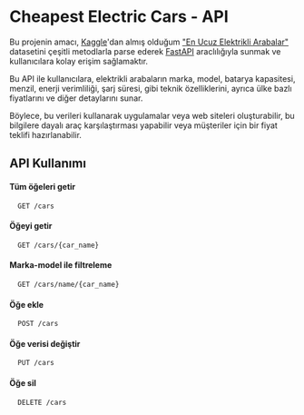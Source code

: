 
# Cheapest Electric Cars - API

Bu projenin amacı, [Kaggle](https://www.kaggle.com)'dan almış olduğum ["En Ucuz Elektrikli Arabalar"](https://www.kaggle.com/datasets/kkhandekar/cheapest-electric-cars) datasetini çeşitli metodlarla parse ederek [FastAPI](https://fastapi.tiangolo.com) araclılığıyla sunmak ve kullanıcılara kolay erişim sağlamaktır.

Bu API ile kullanıcılara, elektrikli arabaların marka, model, batarya kapasitesi, menzil, enerji verimliliği, şarj süresi, gibi teknik özelliklerini, ayrıca ülke bazlı fiyatlarını ve diğer detaylarını sunar. 

Böylece, bu verileri kullanarak uygulamalar veya web siteleri oluşturabilir, bu bilgilere dayalı araç karşılaştırması yapabilir veya müşteriler için bir fiyat teklifi hazırlanabilir.


## API Kullanımı

#### Tüm öğeleri getir

```http
  GET /cars
```

#### Öğeyi getir

```http
  GET /cars/{car_name}
```

#### Marka-model ile filtreleme

```http
  GET /cars/name/{car_name}
```

#### Öğe ekle

```http
  POST /cars
```

#### Öğe verisi değiştir

```http
  PUT /cars
```

#### Öğe sil

```http
  DELETE /cars
```

